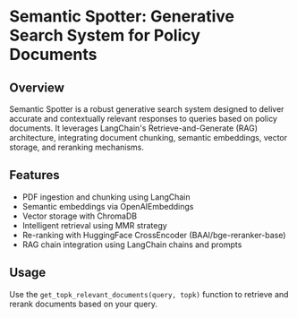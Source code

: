 
# Semantic Spotter: Generative Search System for Policy Documents

## Overview
Semantic Spotter is a robust generative search system designed to deliver accurate and contextually relevant responses to queries based on policy documents. It leverages LangChain's Retrieve-and-Generate (RAG) architecture, integrating document chunking, semantic embeddings, vector storage, and reranking mechanisms.

## Features
- PDF ingestion and chunking using LangChain
- Semantic embeddings via OpenAIEmbeddings
- Vector storage with ChromaDB
- Intelligent retrieval using MMR strategy
- Re-ranking with HuggingFace CrossEncoder (BAAI/bge-reranker-base)
- RAG chain integration using LangChain chains and prompts

## Usage
Use the `get_topk_relevant_documents(query, topk)` function to retrieve and rerank documents based on your query.
